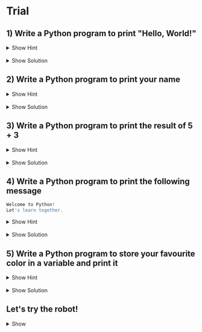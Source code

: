 # Trial
## 1) Write a Python program to print "Hello, World!"
<details>
  <summary>Show Hint</summary>
  Use the `print()` function to display text.
</details>

<br>
<details>
  <summary>Show Solution </summary>

  ```python
  print("Hello, World!")
  ```
</details>

## 2) Write a Python program to print your name

<details>
  <summary>Show Hint</summary>
  Replace the text inside `print()` with your name. 
</details>
<br>
<details>
  <summary>Show Solution </summary>

  ```python
  print("My name is John Doe.")
  ```
</details>

## 3) Write a Python program to print the result of 5 + 3
<details>
  <summary>Show Hint</summary>
   Use `print()` to display the result of the addition.
</details>
<br>
<details>
  <summary>Show Solution </summary>
print(5 + 3)
</details>

## 4) Write a Python program to print the following message
 ```python
Welcome to Python!
Let's learn together.
 ```
<details>
  <summary>Show Hint</summary>
 Use triple quotes (`"""`) or multiple `print()` statements for multi-line text.
</details>
<br>
<details>
  <summary>Show Solution </summary>

  ```python
  print("""Welcome to Python!
  Let's learn together.""")
  ```
</details>

## 5) Write a Python program to store your favourite color in a variable and print it
<details>
  <summary>Show Hint</summary>
  Assign your favourite color to a variable, then use `print()` to display it
</details>
<br>
<details>
  <summary>Show Solution </summary>

  ```python
  favorite_color = "Blue"
  print("My favourite color is", favorite_color)
  ```
</details>

## Let's try the robot!
<details>
  <summary>Show</summary>
- Make sure that you are connected to the robot hotspot
- Get the trial.py from https://github.com/chuazhe/chuazhe.github.io and run!
  - Press 1 to start
  - Press 2 to move
  - Press 3 to go
  - Press 4 to shoot
  - Press 5 to dance
</details>
<br>
</details>
